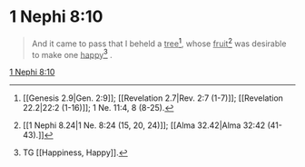 # 1 Nephi 8:10

> And it came to pass that I beheld a <u>tree</u>[^a], whose <u>fruit</u>[^b] was desirable to make one <u>happy</u>[^c] .

[1 Nephi 8:10](https://www.churchofjesuschrist.org/study/scriptures/bofm/1-ne/8?lang=eng&id=p10#p10)


[^a]: [[Genesis 2.9|Gen. 2:9]]; [[Revelation 2.7|Rev. 2:7 (1-7)]]; [[Revelation 22.2|22:2 (1-16)]]; 1 Ne. 11:4, 8 (8-25).
[^b]: [[1 Nephi 8.24|1 Ne. 8:24 (15, 20, 24)]]; [[Alma 32.42|Alma 32:42 (41-43).]]
[^c]: TG [[Happiness, Happy]].
